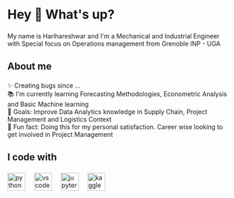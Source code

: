 <h1 align="left">Hey 👋 What's up?</h1>

###

<p align="left">My name is Harihareshwar and I'm a Mechanical and Industrial Engineer with Special focus on Operations management from Grenoble INP - UGA</p>

###

<h2 align="left">About me</h2>

###

<p align="left">✨ Creating bugs since ...<br>📚 I'm currently learning Forecasting Methodologies, Econometric Analysis and Basic Machine learning <br>🎯 Goals: Improve Data Analytics knowledge in Supply Chain, Project Management and Logistics Context<br>🎲 Fun fact: Doing this for my personal satisfaction. Career wise looking to get involved in Project Management</p>

###

<h2 align="left">I code with</h2>

###

<div align="left">
  <img src="https://cdn.jsdelivr.net/gh/devicons/devicon/icons/python/python-original.svg" height="40" alt="python logo"  />
  <img width="12" />
  <img src="https://cdn.jsdelivr.net/gh/devicons/devicon/icons/vscode/vscode-original.svg" height="40" alt="vscode logo"  />
  <img width="12" />
  <img src="https://cdn.jsdelivr.net/gh/devicons/devicon/icons/jupyter/jupyter-original.svg" height="40" alt="jupyter logo"  />
  <img width="12" />
  <img src="https://cdn.jsdelivr.net/gh/devicons/devicon/icons/kaggle/kaggle-original.svg" height="40" alt="kaggle logo"  />
</div>

###
